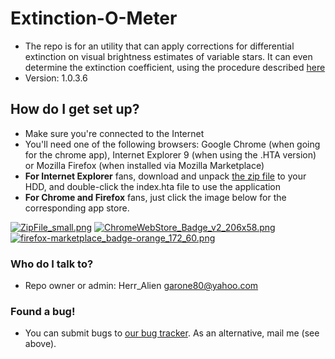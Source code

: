 # Extinction-O-Meter #
* The repo is for an utility that can apply corrections for differential extinction on visual brightness estimates of variable stars. It can even determine the extinction coefficient, using the procedure described [here](https://docs.google.com/document/d/18RcrzoP0-Xy8_-xsWbnwWAj2m1lAL5WrHUm5S-Neu7Y/edit?usp=sharing)
* Version: 1.0.3.6

## How do I get set up? ##

* Make sure you're connected to the Internet
* You'll need one of the following browsers: Google Chrome (when going for the chrome app), Internet Explorer 9 (when using the .HTA version) or Mozilla Firefox (when installed via Mozilla Marketplace)
* **For Internet Explorer** fans, download and unpack [the zip file](https://bitbucket.org/herr_alien/extinction-o-meter/downloads/extinction-o-meter-HTA.zip) to your HDD, and double-click the index.hta file to use the application
* **For Chrome and Firefox** fans, just click the image below for the corresponding app store.

[![ZipFile_small.png](https://bitbucket.org/repo/EqEnzq/images/1060774317-ZipFile_small.png)](https://bitbucket.org/herr_alien/extinction-o-meter/downloads/extinction-o-meter-HTA.zip)
[![ChromeWebStore_Badge_v2_206x58.png](https://bitbucket.org/repo/EqEnzq/images/3446287288-ChromeWebStore_Badge_v2_206x58.png)](https://chrome.google.com/webstore/detail/extinction-o-meter/baigpaagflhnakaihppjcphpjkmnpjll)
[![firefox-marketplace_badge-orange_172_60.png](https://bitbucket.org/repo/EqEnzq/images/3161810626-firefox-marketplace_badge-orange_172_60.png)](https://marketplace.firefox.com/app/extinction-o-meter/)

### Who do I talk to? ###

* Repo owner or admin: Herr_Alien <garone80@yahoo.com>

### Found a bug! ###

* You can submit bugs to [our bug tracker](https://bitbucket.org/herr_alien/extinction-o-meter/issues?status=new&status=open). As an alternative, mail me (see above).